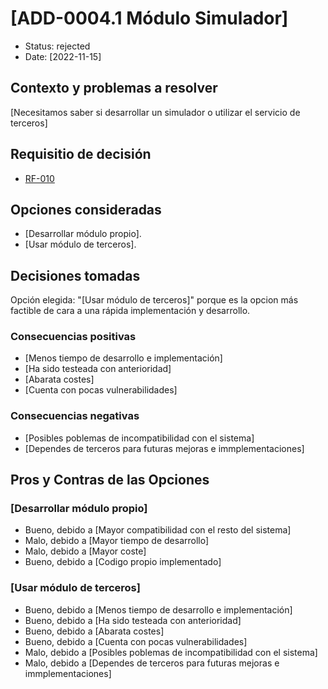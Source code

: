# [ADD-0004.1 Módulo Simulador]

* Status: rejected
* Date: [2022-11-15]

## Contexto y problemas a resolver

[Necesitamos saber si desarrollar un simulador o utilizar el servicio de terceros]

## Requisitio de decisión

* [RF-010](../requisitos/RF-010.md)

## Opciones consideradas

* [Desarrollar módulo propio].
* [Usar módulo de terceros].

## Decisiones tomadas

Opción elegida: "[Usar módulo de terceros]" porque es la opcion más factible de cara a una rápida implementación y desarrollo.

### Consecuencias positivas <!-- optional -->

* [Menos tiempo de desarrollo e implementación]
* [Ha sido testeada con anterioridad]
* [Abarata costes]
* [Cuenta con pocas vulnerabilidades]

### Consecuencias negativas <!-- optional -->

* [Posibles poblemas de incompatibilidad con el sistema]
* [Dependes de terceros para futuras mejoras e immplementaciones]

## Pros y Contras de las Opciones

### [Desarrollar módulo propio]

* Bueno, debido a [Mayor compatibilidad con el resto del sistema]
* Malo, debido a [Mayor tiempo de desarrollo]
* Malo, debido a [Mayor coste]
* Bueno, debido a [Codigo propio implementado]

### [Usar módulo de terceros]

* Bueno, debido a [Menos tiempo de desarrollo e implementación]
* Bueno, debido a [Ha sido testeada con anterioridad]
* Bueno, debido a [Abarata costes]
* Bueno, debido a [Cuenta con pocas vulnerabilidades]
* Malo, debido a [Posibles poblemas de incompatibilidad con el sistema]
* Malo, debido a [Dependes de terceros para futuras mejoras e immplementaciones]
